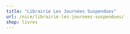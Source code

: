 ```yaml
---
title: "Librairie Les Journées Suspendues"
url: /nice/librairie-les-journees-suspendues/
shop: livres
---
```

